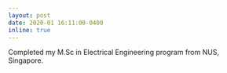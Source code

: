 ```yaml
---
layout: post
date: 2020-01 16:11:00-0400
inline: true
---
```


Completed my M.Sc in Electrical Engineering program from NUS, Singapore.

